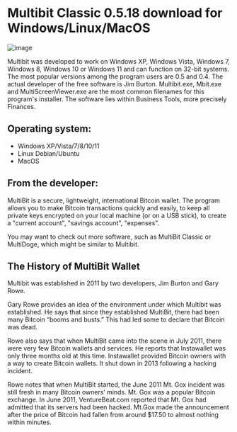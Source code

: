 # Multibit Classic 0.5.18 download for Windows/Linux/MacOS

![image](https://user-images.githubusercontent.com/98798729/214574880-084dbc5e-544a-47eb-b72c-25a0cc3eaad7.png)

Multibit was developed to work on Windows XP, Windows Vista, Windows 7, Windows 8, Windows 10 or Windows 11 and can function on 32-bit systems. The most popular versions among the program users are 0.5 and 0.4. The actual developer of the free software is Jim Burton. Multibit.exe, Mbit.exe and MultiScreenViewer.exe are the most common filenames for this program's installer. The software lies within Business Tools, more precisely Finances.

## Operating system:
+ Windows XP/Vista/7/8/10/11
+ Linux Debian/Ubuntu
+ MacOS

From the developer:
-----------------------
MultiBit is a secure, lightweight, international Bitcoin wallet. The program allows you to make Bitcoin transactions quickly and easily, to keep all private keys encrypted on your local machine (or on a USB stick), to create a "current account", "savings account", "expenses".

You may want to check out more software, such as MultiBit Classic or MultiDoge, which might be similar to Multibit.

## The History of MultiBit Wallet 
Multibit was established in 2011 by two developers, Jim Burton and Gary Rowe. 

Gary Rowe provides an idea of the environment under which Multibit was established. He says that since they established MultiBit, there had been many Bitcoin “booms and busts.” This had led some to declare that Bitcoin was dead. 

Rowe also says that when MultiBit came into the scene in July 2011, there were very few Bitcoin wallets and services. He reports that Instawallet was only three months old at this time. Instawallet provided Bitcoin owners with a way to create Bitcoin wallets. It shut down in 2013 following a hacking incident.

Rowe notes that when MultiBit started, the June 2011 Mt. Gox incident was still fresh in many Bitcoin owners’ minds. Mt. Gox was a popular Bitcoin exchange. In June 2011, VentureBeat.com reported that Mt. Gox had admitted that its servers had been hacked. Mt.Gox made the announcement after the price of Bitcoin had fallen from around $17.50 to almost nothing within minutes. 


